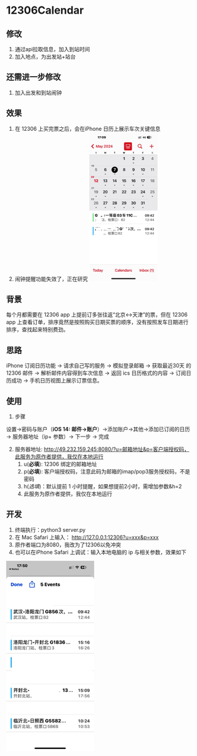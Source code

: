 # 12306Calendar

## 修改
1. 通过api拉取信息，加入到站时间
2. 加入地点，为出发站+站台

## 还需进一步修改
1. 加入出发和到站闹钟

## 效果

1. 在 12306 上买完票之后，会在iPhone 日历上展示车次关键信息
2. 闹钟提醒功能失效了，正在研究
    <img src="./img/online.png" alt="231604301333_.pic_hd" style="zoom:50%;"/>

## 背景

每个月都需要在 12306 app 上提前订多张往返“北京<->天津”的票，但在 12306 app 上查看订单，排序竟然是按照购买日期买票的顺序，没有按照发车日期进行排序，查找起来特别费劲。

## 思路

iPhone 订阅日历功能 -> 请求自己写的服务 -> 模拟登录邮箱 -> 获取最近30天 的 12306 邮件 -> 解析邮件内容得到车次信息 -> 返回 ics 日历格式的内容 -> 订阅日历成功 -> 手机日历视图上展示订票信息。

## 使用

1. 步骤

设置->密码与账户（**iOS 14: 邮件->账户**）->添加账户->其他->添加已订阅的日历 -> 服务器地址（ip+ 参数）-> 下一步 -> 完成

2. 服务器地址: http://49.232.159.245:8080/?u=邮箱地址&p=客户端授权码，此服务为原作者提供，我仅在本地运行
   1. u(**必填**): 12306 绑定的邮箱地址
   2. p(**必填**): 客户端授权码，注意此码为邮箱的imap/pop3服务授权码，不是密码
   3. h(*选填*)：默认提前 1 小时提醒，如果想提前2小时，需增加参数&h=2
   4. 此服务为原作者提供，我仅在本地运行

## 开发

1. 终端执行：python3 server.py
2. 在 Mac Safari 上输入： http://127.0.0.1:12306?u=xxx&p=xxx
3. 原作者端口为8080，我改为了12306以免冲突
4. 也可以在iPhone Safari 上调试：输入本地电脑的 ip 与相关参数，效果如下

<img src="./img/dev.png" alt="231604301333_.pic_hd" style="zoom:50%;"/>
